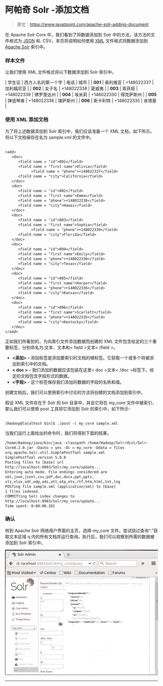 # 阿帕奇 Solr -添加文档

> 原文：<https://www.javatpoint.com/apache-solr-adding-document>

在 Apache Solr Core 中，我们看到了将数据添加到 Solr 中的方法，该方法的文件格式为 [JSON](https://www.javatpoint.com/json-tutorial) 和. CSV，本页将说明如何使用 [XML](https://www.javatpoint.com/xml-tutorial) 文件格式将数据添加到 [Apache Solr](https://www.javatpoint.com/apache-solr) 索引中。

### 样本文件

让我们使用 XML 文件格式将以下数据添加到 Solr 索引中。

| 学生证 | 西方人名的第一个字 | 电话 | 城市 |
| **001** | 奥利维亚 | +148022337 | 加利福尼亚 |
| **002** | 女子名 | +148022338 | 夏威夷 |
| **003** | 索菲娅 | +148022339 | 佛罗里达州 |
| **004** | 埃米莉 | +148022330 | 得克萨斯州 |
| **005** | 弹竖琴者 | +148022336 | 堪萨斯州 |
| **006** | 斯卡利特 | +148022335 | 肯塔基 |

### 使用 XML 添加文档

为了将上述数据添加到 Solr 索引中，我们应该准备一个 XML 文档，如下所示。将以下文档保存在名为 sample.xml 的文件中。

```

<add> 
   <doc> 
      <field name = "id">001</field> 
      <field name = "first name">Olivia</field> 
            <field name = "phone">+148022337</field> 
      <field name = "city">California</field> 
   </doc>  
   <doc> 
      <field name = "id">002</field> 
      <field name = "first name">Emma</field> 
      <field name = "phone">+148022338</field> 
      <field name = "city">Hawai</field> 
   </doc>  
   <doc> 
      <field name = "id">003</field> 
      <field name = "first name">Sophia</field> 
            <field name = "phone">+148022339</field> 
      <field name = "city">Florida</field> 
   </doc>  
   <doc> 
      <field name = "id">004</field> 
      <field name = "first name">Emily</field> 
      <field name = "phone">+148022330</field> 
      <field name = "city">Texas</field> 
   </doc>  
   <doc> 
      <field name = "id">005</field> 
      <field name = "first name">Harper</field> 
      <field name = "phone">+148022336</field> 
      <field name = "city">Kansas</field> 
   </doc> 
   <doc> 
      <field name = "id">006</field> 
      <field name = "first name">Scarlett</field> 
      <field name = "phone">+148022335</field> 
      <field name = "city">Kentucky</field> 
   </doc> 
</add>

```

正如我们所看到的，为向索引文件添加数据而创建的 XML 文件包含给定的三个重要标签，分别命名为:<add>文本</add>、<doc>文本</doc>和< field >文本< /field >。

*   **<添加> -** 添加标签是添加要索引的文档的根标签。它获取一个或多个将被添加到索引中的文档。
*   **< doc > -** 我们添加的数据应该包装在这里< doc >文本< /doc >标签下。给定的文档包含字段形式的数据。
*   **<字段> -** 这个标签保存我们添加的数据的字段的名称和值。

创建文档后，我们可以使用索引中讨论的方法将创建的文档添加到索引中。

假设 XML 文件存在于 Solr 的 bin 目录中，并且它将在 my_core 文件中被索引，那么我们可以使用 post 工具将它添加到 Solr 的索引中，如下所示-

```

[Hadoop@localhost bin]$ ./post -c my_core sample.xml

```

当我们运行上面给出的命令时，我们将得到下面的结果。

```
/home/Hadoop/java/bin/java -classpath /home/Hadoop/Solr/dist/Solr-
Core8.2.0.jar -Dauto = yes -Dc = my_core -Ddata = files 
org.apache.Solr.util.SimplePostTool sample.xml 
SimplePostTool version 5.0.0 
Posting files to [base] url http://localhost:8983/Solr/my_core/update... 
Entering auto mode. File endings considered are xml,json,jsonl,csv,pdf,doc,docx,ppt,pptx,
xls,xlsx,odt,odp,ods,ott,otp,ots,rtf,htm,html,txt,log 
POSTing file sample.xml (application/xml) to [base] 
1 files indexed. 
COMMITting Solr index changes to http://localhost:8983/Solr/my_core/update... 
Time spent: 0:00:00.201

```

### 确认

转到 Apache Solr 网络用户界面的主页，选择 my_core 文件。尝试绕过查询“:”获取文本区域 q 内的所有文档并运行查询。执行后，我们可以观察到所需的数据被添加到 Solr 索引中。

![Apache Solr - Adding Document](img/25f7705ee1c4d49909c62b65bf37e2d4.png)

* * *